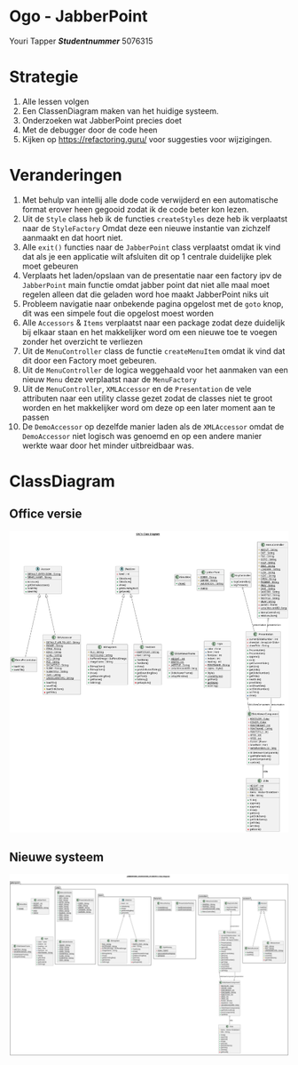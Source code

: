 # Ogo - JabberPoint

Youri Tapper ***Studentnummer*** 5076315

# Strategie

1. Alle lessen volgen
2. Een ClassenDiagram maken van het huidige systeem.
3. Onderzoeken wat JabberPoint precies doet
4. Met de debugger door de code heen
5. Kijken op https://refactoring.guru/ voor suggesties voor wijzigingen.

# Veranderingen

1. Met behulp van intellij alle dode code verwijderd en een automatische format erover heen gegooid zodat ik de code
   beter kon lezen.
2. Uit de `Style` class heb ik de functies `createStyles` deze heb ik verplaatst naar de `StyleFactory`
   Omdat deze een nieuwe instantie van zichzelf aanmaakt en dat hoort niet.
3. Alle `exit()` functies naar de `JabberPoint` class verplaatst omdat ik vind dat als je een applicatie wilt afsluiten
   dit op 1 centrale duidelijke plek moet gebeuren
4. Verplaats het laden/opslaan van de presentatie naar een factory ipv de `JabberPoint` main functie omdat jabber point
   dat niet alle maal moet regelen alleen dat die geladen word hoe maakt JabberPoint niks uit
5. Probleem navigatie naar onbekende pagina opgelost met de `goto` knop, dit was een simpele fout die opgelost moest
   worden
6. Alle `Accessors` & `Items` verplaatst naar een package zodat deze duidelijk bij elkaar staan en het makkelijker word
   om een
   nieuwe toe te voegen zonder het overzicht te verliezen
7. Uit de `MenuController` class de functie `createMenuItem` omdat ik vind dat dit door een Factory moet gebeuren.
8. Uit de `MenuController` de logica weggehaald voor het aanmaken van een nieuw `Menu` deze verplaatst naar
   de `MenuFactory`
9. Uit de `MenuController`, `XMLAccessor` en de `Presentation` de vele attributen naar een utility classe gezet zodat de
   classes niet te groot worden en het makkelijker word om deze op een later moment aan te passen
10. De `DemoAccessor` op dezelfde manier laden als de `XMLAccessor` omdat de `DemoAccessor` niet logisch was genoemd en
    op een andere manier werkte waar door het minder uitbreidbaar was.

# ClassDiagram
## Office versie
![JabberPoint-oud.png](JabberPoint-oud.png)
## Nieuwe systeem
![nieuwe-versie.png](nieuwe-versie.png)